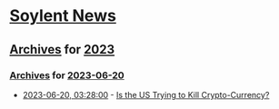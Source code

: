 # [Soylent News](../../../README.md)

## [Archives](../../index.md) for [2023](../index.md)

### [Archives](../../index.md) for [2023-06-20](index.md)

* [2023-06-20, 03:28:00](https://soylentnews.org/article.pl?sid=23/06/19/169217&from=rss) - [Is the US Trying to Kill Crypto-Currency?](https://soylentnews.org/article.pl?sid=23/06/19/169217&from=rss)

